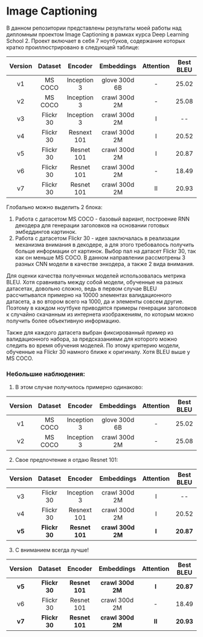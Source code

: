 # Image Captioning

В данном репозитории представлены результаты моей работы над дипломным проектом Image Captioning в рамках курса Deep Learning School 2. Проект включает в себя 7 ноутбуков, содержание которых кратко проиллюстрировано в следующей таблице:

| Version | Dataset | Encoder | Embeddings | Attention | Best BLEU | Beam search | Comment |
|:-------:|:-------:|:-------:|:----------:|:---------:|:---------:|:-----------:|:-------:|
| v1      | MS COCO | Inception 3 | glove 300d 6B | - | 25.02 | 26.6 (k=3) |
| v2      | MS COCO | Inception 3 | crawl 300d 2M | - | 25.08 | 27.1 (k=3) | + fc |
| v3      | Flickr 30 | Inception 3 | crawl 300d 2M | I | -- | | долго |
| v4      | Flickr 30 | Resnext 101 | crawl 300d 2M | I | 20.52 | | тяжелая |
| v5      | Flickr 30 | Resnet 101 | crawl 300d 2M | I | 20.87 | 
| v6      | Flickr 30 | Resnet 101 | crawl 300d 2M | - | 18.49 | 
| v7      | Flickr 30 | Resnet 101 | crawl 300d 2M | II | 20.93 | 

Глобально можно выделить 2 блока:

1. Работа с датасетом MS COCO - базовый вариант, построение RNN декодера для генерации заголовков на основании готовых эмбеддингов картинок.
2. Работа с датасетом Flickr 30 - идея заключалась в реализации механизма внимания в декодере, а для этого требовалось получить больше информации от картинок. Выбор пал на датасет Flickr 30, так как он меньше MS COCO. В данном направлении рассмотрены 3 разных CNN модели в качестве энкодера, а также 2 вида внимания.

Для оценки качества полученных моделей использовалась метрика BLEU. Хотя сравнивать между собой модели, обученные на разных датасетах, довольно сложно, ведь в первом случае BLEU рассчитывался примерно на 10000 элементах валидационного датасета, а во втором всего на 1000, да и элементы совсем другие. 
Поэтому в каждом ноутбуке приводятся примеры генерации заголовков к случайно скачанным из интернета изображениям, по которым можно получить более объективную информацию.

Также для каждого датасета выбран фиксированный пример из валидационного набора, за предсказаниями для которого можно следить во время обучения моделей. По этому критерию модели, обученные на Flickr 30 намного ближе к оригиналу. Хотя BLEU выше у MS COCO.

### Небольшие наблюдения:

1. В этом случае получилось примерно одинаково:

| Version | Dataset | Encoder | Embeddings | Attention | Best BLEU | Beam search | Comment |
|:-------:|:-------:|:-------:|:----------:|:---------:|:---------:|:-----------:|:-------:|
| v1      | MS COCO | Inception 3 | glove 300d 6B | - | 25.02 | 26.6 (k=3) |
| v2      | MS COCO | Inception 3 | crawl 300d 2M | - | 25.08 | 27.1 (k=3) | + fc |

2. Свое предпочтение я отдаю Resnet 101:

| Version | Dataset | Encoder | Embeddings | Attention | Best BLEU | Comment |
|:-------:|:-------:|:-------:|:----------:|:---------:|:---------:|:-------:|
| v3      | Flickr 30 | Inception 3 | crawl 300d 2M | I | -- | долго |
| v4      | Flickr 30 | Resnext 101 | crawl 300d 2M | I | 20.52 | тяжелая |
| **v5**      | **Flickr 30** | **Resnet 101** | **crawl 300d 2M** | **I** | **20.87** |

3. С вниманием всегда лучше!

| Version | Dataset | Encoder | Embeddings | Attention | Best BLEU |
|:-------:|:-------:|:-------:|:----------:|:---------:|:---------:|
| **v5**      | **Flickr 30** | **Resnet 101** | **crawl 300d 2M** | **I** | **20.87** | 
| v6      | Flickr 30 | Resnet 101 | crawl 300d 2M | - | 18.49 | 
| **v7**      | **Flickr 30** | **Resnet 101** | **crawl 300d 2M** | **II** | **20.93** |




